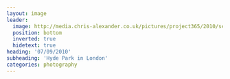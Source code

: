 ```yaml
---
layout: image
leader:
  image: http://media.chris-alexander.co.uk/pictures/project365/2010/sep/07/070910.jpg
  position: bottom
  inverted: true
  hidetext: true
heading: '07/09/2010'
subheading: 'Hyde Park in London'
categories: photography
---
```

